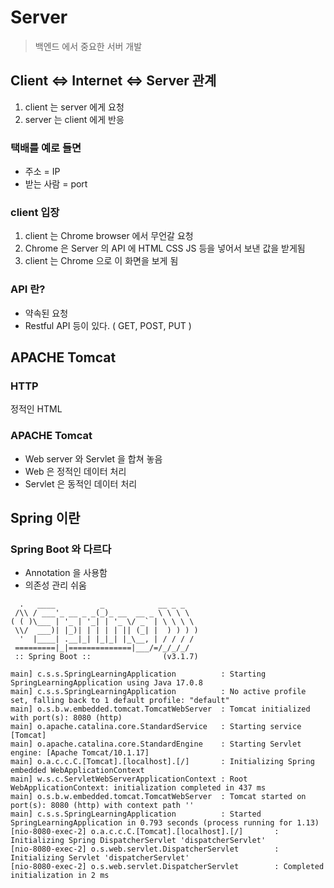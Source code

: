 # Server

> 백엔드 에서 중요한 서버 개발

## Client <=> Internet <=> Server 관계
1. client 는 server 에게 요청
2. server 는 client 에게 반응

### 택배를 예로 들면
- 주소 = IP
- 받는 사람 = port

### client 입장 
1. client 는 Chrome browser 에서 무언갈 요청
2. Chrome 은 Server 의 API 에 HTML CSS JS 등을 넣어서 보낸 값을 받게됨
3. client 는 Chrome 으로 이 화면을 보게 됨

### API 란?
- 약속된 요청
- Restful API 등이 있다. ( GET, POST, PUT )

## APACHE Tomcat
### HTTP 
정적인 HTML
### APACHE Tomcat
- Web server 와 Servlet 을 합쳐 놓음
- Web 은 정적인 데이터 처리
- Servlet 은 동적인 데이터 처리

## Spring 이란
### Spring Boot 와 다르다
- Annotation 을 사용함
- 의존성 관리 쉬움
```
  .   ____          _            __ _ _
 /\\ / ___'_ __ _ _(_)_ __  __ _ \ \ \ \
( ( )\___ | '_ | '_| | '_ \/ _` | \ \ \ \
 \\/  ___)| |_)| | | | | || (_| |  ) ) ) )
  '  |____| .__|_| |_|_| |_\__, | / / / /
 =========|_|==============|___/=/_/_/_/
 :: Spring Boot ::                (v3.1.7)

main] c.s.s.SpringLearningApplication          : Starting SpringLearningApplication using Java 17.0.8 
main] c.s.s.SpringLearningApplication          : No active profile set, falling back to 1 default profile: "default"
main] o.s.b.w.embedded.tomcat.TomcatWebServer  : Tomcat initialized with port(s): 8080 (http)
main] o.apache.catalina.core.StandardService   : Starting service [Tomcat]
main] o.apache.catalina.core.StandardEngine    : Starting Servlet engine: [Apache Tomcat/10.1.17]
main] o.a.c.c.C.[Tomcat].[localhost].[/]       : Initializing Spring embedded WebApplicationContext
main] w.s.c.ServletWebServerApplicationContext : Root WebApplicationContext: initialization completed in 437 ms
main] o.s.b.w.embedded.tomcat.TomcatWebServer  : Tomcat started on port(s): 8080 (http) with context path ''
main] c.s.s.SpringLearningApplication          : Started SpringLearningApplication in 0.793 seconds (process running for 1.13)
[nio-8080-exec-2] o.a.c.c.C.[Tomcat].[localhost].[/]       : Initializing Spring DispatcherServlet 'dispatcherServlet'
[nio-8080-exec-2] o.s.web.servlet.DispatcherServlet        : Initializing Servlet 'dispatcherServlet'
[nio-8080-exec-2] o.s.web.servlet.DispatcherServlet        : Completed initialization in 2 ms
```